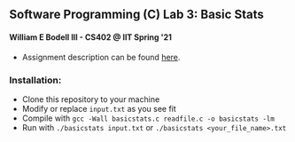 ## Software Programming (C) Lab 3: Basic Stats
#### William E Bodell III - CS402 @ IIT Spring '21
* Assignment description can be found [here](http://cs.iit.edu/~virgil/cs402/mail.spring2021/Labs/C/lab-3/).

### Installation:
* Clone this repository to your machine
* Modify or replace ```input.txt``` as you see fit
* Compile with ```gcc -Wall basicstats.c readfile.c -o basicstats -lm```
* Run with ```./basicstats input.txt``` or ```./basicstats <your_file_name>.txt```